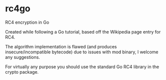 rc4go
=====

RC4 encryption in Go

Created while following a Go tutorial, based off the Wikipedia page entry for RC4.

The algorithm implementation is flawed (and produces insecure/incompatible bytecode) due to issues with mod binary, I welcome any suggestions.

For virtually any purpose you should use the standard Go RC4 library in the crypto package.
